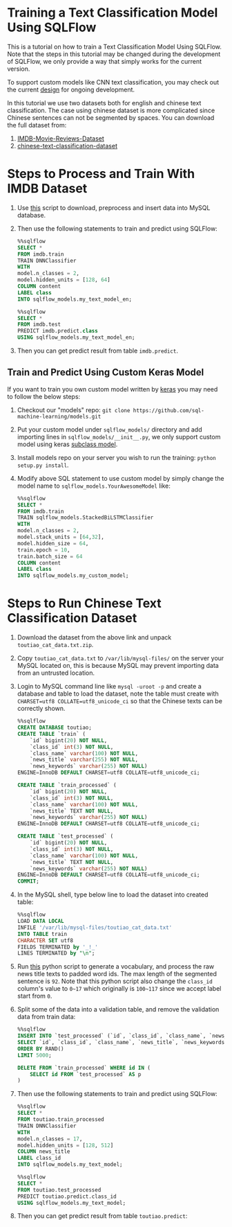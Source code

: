# Training a Text Classification Model Using SQLFlow

This is a tutorial on how to train a Text Classification Model Using SQLFlow.
Note that the steps in this tutorial may be changed during the development
of SQLFlow, we only provide a way that simply works for the current version.

To support custom models like CNN text classification, you may check out the
current [design](../design/design_customized_model.md)
for ongoing development.

In this tutorial we use two datasets both for english and chinese text classification.
The case using chinese dataset is more complicated since Chinese sentences can not be
segmented by spaces. You can download the full dataset from:

1. [IMDB-Movie-Reviews-Dataset](https://www.kaggle.com/iarunava/imdb-movie-reviews-dataset)
1. [chinese-text-classification-dataset](https://github.com/fate233/toutiao-text-classfication-dataset)

# Steps to Process and Train With IMDB Dataset

1. Use [this](https://gist.github.com/typhoonzero/8ba94e204a1a0fb7a3348e7f5cc4c204) script
   to download, preprocess and insert data into MySQL database.
1. Then use the following statements to train and predict using SQLFlow:
    ```sql
    %%sqlflow
    SELECT *
    FROM imdb.train
    TRAIN DNNClassifier
    WITH
    model.n_classes = 2,
    model.hidden_units = [128, 64]
    COLUMN content
    LABEL class
    INTO sqlflow_models.my_text_model_en;
    ```

    ```sql
    %%sqlflow
    SELECT *
    FROM imdb.test
    PREDICT imdb.predict.class
    USING sqlflow_models.my_text_model_en;
    ```
1. Then you can get predict result from table `imdb.predict`.

## Train and Predict Using Custom Keras Model

If you want to train you own custom model written by [keras](https://keras.io/)
you may need to follow the below steps:

1. Checkout our "models" repo: `git clone https://github.com/sql-machine-learning/models.git`
1. Put your custom model under `sqlflow_models/` directory and add importing lines
   in `sqlflow_models/__init__.py`, we only support custom model using keras
   [subclass model](https://keras.io/models/about-keras-models/#model-subclassing).
1. Install models repo on your server you wish to run the training: `python setup.py install`.
1. Modify above SQL statement to use custom model by simply change the model name to
   `sqlflow_models.YourAwesomeModel` like:

    ```sql
    %%sqlflow
    SELECT *
    FROM imdb.train
    TRAIN sqlflow_models.StackedBiLSTMClassifier
    WITH
    model.n_classes = 2,
    model.stack_units = [64,32],
    model.hidden_size = 64,
    train.epoch = 10,
    train.batch_size = 64
    COLUMN content
    LABEL class
    INTO sqlflow_models.my_custom_model;
    ```

# Steps to Run Chinese Text Classification Dataset

1. Download the dataset from the above link and unpack `toutiao_cat_data.txt.zip`.
1. Copy `toutiao_cat_data.txt` to `/var/lib/mysql-files/` on the server your MySQL located on, this is
   because MySQL may prevent importing data from an untrusted location.
1. Login to MySQL command line like `mysql -uroot -p` and create a database and table to load the
   dataset, note the table must create with `CHARSET=utf8 COLLATE=utf8_unicode_ci` so that the Chinese
   texts can be correctly shown.
    ```sql
    %%sqlflow
    CREATE DATABASE toutiao;
    CREATE TABLE `train` (
        `id` bigint(20) NOT NULL,
        `class_id` int(3) NOT NULL,
        `class_name` varchar(100) NOT NULL,
        `news_title` varchar(255) NOT NULL,
        `news_keywords` varchar(255) NOT NULL)
    ENGINE=InnoDB DEFAULT CHARSET=utf8 COLLATE=utf8_unicode_ci;

    CREATE TABLE `train_processed` (
        `id` bigint(20) NOT NULL,
        `class_id` int(3) NOT NULL,
        `class_name` varchar(100) NOT NULL,
        `news_title` TEXT NOT NULL,
        `news_keywords` varchar(255) NOT NULL)
    ENGINE=InnoDB DEFAULT CHARSET=utf8 COLLATE=utf8_unicode_ci;

    CREATE TABLE `test_processed` (
        `id` bigint(20) NOT NULL,
        `class_id` int(3) NOT NULL,
        `class_name` varchar(100) NOT NULL,
        `news_title` TEXT NOT NULL,
        `news_keywords` varchar(255) NOT NULL)
    ENGINE=InnoDB DEFAULT CHARSET=utf8 COLLATE=utf8_unicode_ci;
    COMMIT;
    ```
1. In the MySQL shell, type below line to load the dataset into created table:
    ```sql
    %%sqlflow
    LOAD DATA LOCAL
    INFILE '/var/lib/mysql-files/toutiao_cat_data.txt'
    INTO TABLE train
    CHARACTER SET utf8
    FIELDS TERMINATED by '_!_'
    LINES TERMINATED by "\n";
    ```
1. Run [this](https://gist.github.com/typhoonzero/dd3d814f3d4bae4538842df2a659d278)
   python script to generate a vocabulary, and process the raw news title texts to padded word ids. The max length of the segmented sentence is `92`. Note that this python script also change the `class_id`
   column's value to `0~17` which originally is `100~117` since we accept label start from `0`.
1. Split some of the data into a validation table, and remove the validation
   data from train data:
    ```sql
    %%sqlflow
    INSERT INTO `test_processed` (`id`, `class_id`, `class_name`, `news_title`, `news_keywords`)
    SELECT `id`, `class_id`, `class_name`, `news_title`, `news_keywords` FROM `train_processed`
    ORDER BY RAND()
    LIMIT 5000;

    DELETE FROM `train_processed` WHERE id IN (
        SELECT id FROM `test_processed` AS p
    )
    ```
1. Then use the following statements to train and predict using SQLFlow:
    ```sql
    %%sqlflow
    SELECT *
    FROM toutiao.train_processed
    TRAIN DNNClassifier
    WITH
    model.n_classes = 17,
    model.hidden_units = [128, 512]
    COLUMN news_title
    LABEL class_id
    INTO sqlflow_models.my_text_model;
    ```

    ```sql
    %%sqlflow
    SELECT *
    FROM toutiao.test_processed
    PREDICT toutiao.predict.class_id
    USING sqlflow_models.my_text_model;
    ```
1. Then you can get predict result from table `toutiao.predict`:
